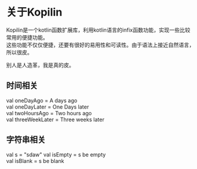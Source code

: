 # 关于Kopilin

Kopilin是一个kotlin函数扩展库，利用kotlin语言的infix函数功能，实现一些比较常用的便捷功能。  
这些功能不仅仅便捷，还要有很好的易用性和可读性。由于语法上接近自然语言，所以很皮。  

别人是人造革，我是真的皮。

## 时间相关
val oneDayAgo = A days ago  
val oneDayLater = One Days later  
val twoHoursAgo = Two hours ago  
val threeWeekLater = Three weeks later

## 字符串相关
val s = "sdaw"
val isEmpty = s be empty  
val isBlank = s be blank